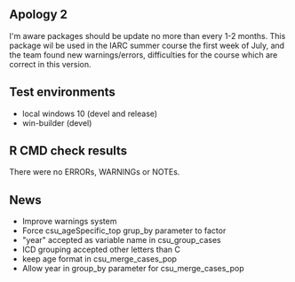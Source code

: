 ## Apology 2
I'm aware packages should be update no more than every 1-2 months. 
This package wil be used in the IARC summer course the first week of July, and the team found new warnings/errors, 
difficulties for the course which are correct in this version.

## Test environments
* local windows 10 (devel and release)
* win-builder (devel)

## R CMD check results
There were no ERRORs, WARNINGs or NOTEs. 

## News
* Improve warnings system
* Force csu_ageSpecific_top grup_by parameter to factor
* "year" accepted as variable name in csu_group_cases
* ICD grouping accepted other letters than C
* keep age format in csu_merge_cases_pop
* Allow year in group_by parameter for csu_merge_cases_pop